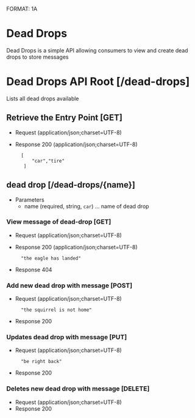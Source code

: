 FORMAT: 1A

# Dead Drops

Dead Drops is a simple API allowing consumers to view and create dead drops to store messages

# Dead Drops API Root [/dead-drops]

Lists all dead drops available

## Retrieve the Entry Point [GET]

+ Request (application/json;charset=UTF-8)
+ Response 200 (application/json;charset=UTF-8)
    
        [
            "car","tire"        
         ]

## dead drop [/dead-drops/{name}]

+ Parameters
    + name (required, string, `car`) ... name of dead drop

### View message of dead-drop [GET]
+ Request (application/json;charset=UTF-8)
+ Response 200 (application/json;charset=UTF-8)

        "the eagle has landed"
+ Response 404
    
### Add new dead drop with message [POST]

+ Request (application/json;charset=UTF-8)

        "the squirrel is not home"

+ Response 200

### Updates dead drop with message [PUT]

+ Request (application/json;charset=UTF-8)

        "be right back"

+ Response 200 

    
### Deletes new dead drop with message [DELETE]
+ Request (application/json;charset=UTF-8)
+ Response 200 
